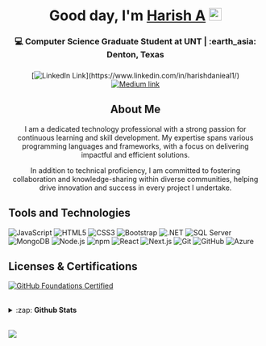 <!------------------------------------------------------I'm, Harish A------------------------------>
<div align="center">
  <h1>Good day, I'm <a href="https://www.linkedin.com/in/harishdanieal1/" target="_blank">Harish A</a> <img src="https://media.giphy.com/media/hvRJCLFzcasrR4ia7z/giphy.gif" width="25px"> </h1>
</div>
<div align="center">
  <h3>💻 Computer Science Graduate Student at UNT | :earth_asia: Denton, Texas <h3>
</div>

<!----------------------------------------------------Social links------------------------------------------->

<div align="center">
  
[![LinkedIn Link](https://img.shields.io/badge/linkedin/in/harishdanieal1%20-%230077B5.svg?&style=flat&logo=linkedin&logoColor=white")](https://www.linkedin.com/in/harishdanieal1/)
[![Medium link](https://img.shields.io/badge/-medium.com/@harishdanieal1-black.svg?&style=flat&logo=medium&logoColor=white)](https://medium.com/@harishdanieal1)
</div>


<!---------------------------------------------------------- About Me---------------------------------------------------->
<div align="center">
  <h2>About Me</h2>
  <p>I am a dedicated technology professional with a strong passion for continuous learning and skill development. My expertise spans various programming languages and frameworks, with a focus on delivering impactful and efficient solutions. </p>
  <p>In addition to technical proficiency, I am committed to fostering collaboration and knowledge-sharing within diverse communities, helping drive innovation and success in every project I undertake.</p>
</div>
<!-------------------------------------------------------Tools and Technologies----------------------------------------->

<h2>Tools and Technologies</h2>

![JavaScript](https://img.shields.io/badge/-JavaScript-yellow?style=flat-square&logo=javascript&logoColor=white)
![HTML5](https://img.shields.io/badge/-HTML5-E34F26?style=flat-square&logo=html5&logoColor=white)
![CSS3](https://img.shields.io/badge/-CSS3-1572B6?style=flat-square&logo=css3)
![Bootstrap](https://img.shields.io/badge/-Bootstrap-563D7C?style=flat-square&logo=bootstrap)
![.NET](https://img.shields.io/badge/-.NET%206.0-blueviolet)
![SQL Server](https://img.shields.io/badge/Microsoft_SQL_Server-CC2927)
![MongoDB](https://img.shields.io/badge/-MongoDB-13aa52?style=flat-square&logo=mongodb&logoColor=white)
![Node.js](https://img.shields.io/badge/-Nodejs-43853d?style=flat-square&logo=Node.js&logoColor=white)
![npm](https://img.shields.io/badge/-NPM-CB3837?style=flat-square&logo=npm&logoColor=white)
![React](https://img.shields.io/badge/-react-45b8d8?style=flat-square&logo=react&logoColor=white)
![Next.js](https://img.shields.io/badge/NextJs-000000?style=flat&logo=next.js&logoColor=white)
![Git](https://img.shields.io/badge/-Git-black?style=flat-square&logo=git&logoColor=white)
![GitHub](https://img.shields.io/badge/-GitHub-181717?style=flat-square&logo=github&logoColor=white)
![Azure](https://img.shields.io/badge/-Azure-007fff?style=flat-square&logo=microsoftazure&logoColor=white)


<!-------------------------------------------------------------Licenses & Certification	---------------------------------------->
<h2>Licenses & Certifications</h2>

[![GitHub Foundations Certified](https://images.credly.com/size/200x200/images/024d0122-724d-4c5a-bd83-cfe3c4b7a073/image.png)](https://www.credly.com/badges/d562ed8c-23f4-4163-adaa-18d5900333bc)
<!--
  * [Azure Fundamentals (AZ900)](https://learn.microsoft.com/api/credentials/share/en-us/arun664/AA39FC7D78554466?sharingId=1EA4B35BD34F21E3)
  * [Azure Developer Associate (AZ204)](https://learn.microsoft.com/api/credentials/share/en-us/arun664/B73875A6309E2A0C?sharingId=1EA4B35BD34F21E3)
  * [Full Stack Web Development with React Specialization](https://coursera.org/share/f1565c994ba0266781db8a68d28a5eb0)
  * [Blockchain Specialization ](https://coursera.org/share/ad56e7fc6a410e86b73039ac42eabd81)
  * [Introduction to Git & Github ](https://coursera.org/share/f462e4d8faec4bc4c08ed73791bd5993)
-->
<!-----------------------------------------------------GitHub Stats ------------------------------------------------------>
<br>
<details>
  <summary>:zap: <b>Github Stats</b></summary>

  [![Harihs Armugam github stats](https://github-readme-stats.vercel.app/api?username=harishdanieal1&show_icons=true&theme=react)](https://github.com/harishdanieal1/github-readme-stats)
  [![Top Langs](https://github-readme-stats.vercel.app/api/top-langs/?username=harishdanieal1&langs_count=8&layout=compact&theme=react)](https://github.com/harishdanieal1/github-readme-stats)

</details>
<br>

![](https://komarev.com/ghpvc/?username=harishdanieal1)

<!--
**HarishDanieal1/harishdanieal1** is a ✨ _special_ ✨ repository because its `README.md` (this file) appears on your GitHub profile.

Here are some ideas to get you started:

- 🔭 I’m currently working on ...
- 🌱 I’m currently learning ...
- 👯 I’m looking to collaborate on ...
- 🤔 I’m looking for help with ...
- 💬 Ask me about ...
- 📫 How to reach me: ...
- 😄 Pronouns: ...
- ⚡ Fun fact: ...
-->
